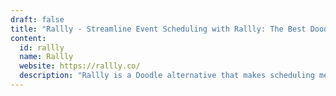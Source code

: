 ```yaml
---
draft: false
title: "Rallly - Streamline Event Scheduling with Rallly: The Best Doodle Alternative"
content:
  id: rallly
  name: Rallly
  website: https://rallly.co/
  description: "Rallly is a Doodle alternative that makes scheduling meetings and events easy. Create polls to find the best time to meet with your participants."
---
```

